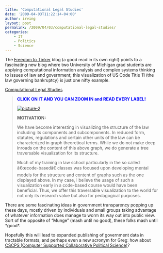 ```yaml
---
title: 'Computational Legal Studies'
date: '2009-04-03T11:22:14-04:00'
author: irving
layout: post
permalink: /2009/04/03/computational-legal-studies/
categories:
    - IT
    - Politics
    - Science
---
```


The [Freedom to Tinker](http://freedom-to-tinker.com/blog/paul/fascinating-new-blog-computationallegalstudiescom) blog (a good read in its own right) points to a fascinating new blog where two University of Michigan grad students are applying computational information analysis and complex systems thinking to issues of law and government; this visualization of US Code Title 11 (the law governing bankruptcy) is just one nifty example.

[Computational Legal Studies](http://computationallegalstudies.com/)

> **<span style="color: #0000ff;">CLICK ON IT AND YOU CAN ZOOM IN and READ EVERY LABEL! </span>**
> 
> [![picture-2](http://computationallegalstudies.com/wp-content/uploads/2009/04/picture-2.png "picture-2")](http://www-personal.umich.edu/%7Emjbommar/Title11/code11.html)
> 
> **MOTIVATION:**
> 
> We have become interesting in visualizing the structure of the law including its components and subcomponents. In reduced form, statutes, regulations and certain other units of the law can be characterized in graph theoretical terms. While we do not make deep inroads on the content of this above graph, we do generate a tree traversable visualization for its structure.
> 
> Much of my training in law school particularly in the so called â€œcode-basedâ€&#157; classes was focused upon developing mental models for the structure and content of graphs such as the one displayed above. In my case, I believe the usage of such a visualization early in a code-based course would have been beneficial. Thus, we offer this traversable visualization to the world for not only its research value but also for pedagogical purposes.

There are some fascinating ideas in government transparency popping up these days, mostly driven by individuals and small groups taking advantage of whatever information does manage to worm its way out into public view. Sort of the opposite of “Munge” (mash until no good), these folks mash until \*good\*.

Hopefully this will lead to expanded publishing of government data in tractable formats, and perhaps even a new acronym for Greg: how about [CSCPS (Computer Supported Collaborative Political Science)](http://pyre.third-bit.com/blog/archives/2086.html)?
